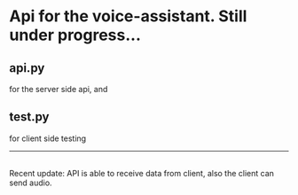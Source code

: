 <h1>Api for the voice-assistant. Still under progress...</h1>

<h2>api.py</h2> for the server side api, and <h2>test.py</h2> for client side testing
<hr>
<br>
Recent update: API is able to receive data from client, also the client can send audio. 
